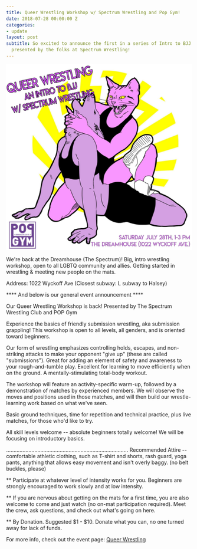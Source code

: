 ```yaml
---
title: Queer Wrestling Workshop w/ Spectrum Wrestling and Pop Gym!
date: 2018-07-28 00:00:00 Z
categories:
- update
layout: post
subtitle: So excited to announce the first in a series of Intro to BJJ workshops,
  presented by the folks at Spectrum Wrestling!
---
```


![Queer Wrestling](/assets/queerwrestle.jpeg)

We're back at the Dreamhouse (The Spectrum)! Big, intro wrestling workshop, open to all LGBTQ community and allies. Getting started in wrestling & meeting new people on the mats.

Address: 1022 Wyckoff Ave
(Closest subway: L subway to Halsey)

**** And below is our general event announcement ****

Our Queer Wrestling Workshop is back! Presented by The Spectrum Wrestling Club and POP Gym

Experience the basics of friendly submission wrestling, aka submission grappling! This workshop is open to all levels, all genders, and is oriented toward beginners.

Our form of wrestling emphasizes controlling holds, escapes, and non-striking attacks to make your opponent "give up" (these are called "submissions"). Great for adding an element of safety and awareness to your rough-and-tumble play. Excellent for learning to move efficiently when on the ground. A mentally-stimulating total-body workout.

The workshop will feature an activity-specific warm-up, followed by a demonstration of matches by experienced members. We will observe the moves and positions used in those matches, and will then build our wrestle-learning work based on what we've seen.

Basic ground techniques, time for repetition and technical practice, plus live matches, for those who'd like to try.

All skill levels welcome -- absolute beginners totally welcome! We will be focusing on introductory basics.

..................................................................................
Recommended Attire -- comfortable athletic clothing, such as T-shirt and shorts, rash guard, yoga pants, anything that allows easy movement and isn't overly baggy. (no belt buckles, please)

** Participate at whatever level of intensity works for you. Beginners are strongly encouraged to work slowly and at low intensity.

** If you are nervous about getting on the mats for a first time, you are also welcome to come and just watch (no on-mat participation required). Meet the crew, ask questions, and check out what's going on here.

** By Donation. Suggested $1 - $10. Donate what you can, no one turned away for lack of funds.

For more info, check out the event page: [Queer Wrestling](https://www.facebook.com/events/1509817082457908/)



